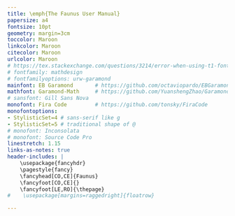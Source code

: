 ```yaml
---
title: \emph{The Faunus User Manual}
papersize: a4
fontsize: 10pt
geometry: margin=3cm
toccolor: Maroon
linkcolor: Maroon
citecolor: Maroon
urlcolor: Maroon
# https://tex.stackexchange.com/questions/3214/error-when-using-t1-fontenc-and-urw-garamond-from-mathdesign
# fontfamily: mathdesign
# fontfamilyoptions: urw-garamond
mainfont: EB Garamond       # https://github.com/octaviopardo/EBGaramond12
mathfont: Garamond-Math     # https://github.com/YuanshengZhao/Garamond-Math
# sansfont: Gill Sans Nova
monofont: Fira Code         # https://github.com/tonsky/FiraCode
monofontoptions:
- StylisticSet=4 # sans-serif like g
- StylisticSet=5 # traditional shape of @
# monofont: Inconsolata
# monofont: Source Code Pro
linestretch: 1.15
links-as-notes: true
header-includes: |
    \usepackage{fancyhdr}
    \pagestyle{fancy}
    \fancyhead[CO,CE]{Faunus}
    \fancyfoot[CO,CE]{}
    \fancyfoot[LE,RO]{\thepage}
#    \usepackage[margins=raggedright]{floatrow}

---
```


